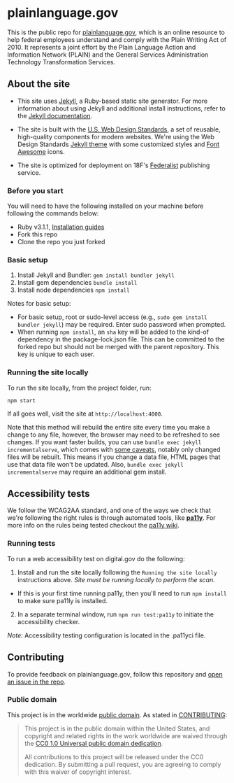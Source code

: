 # plainlanguage.gov

This is the public repo for [plainlanguage.gov](http://www.plainlanguage.gov), which is an online resource to help federal employees understand and comply with the Plain Writing Act of 2010. It represents a joint effort by the Plain Language Action and Information Network (PLAIN) and the General Services Administration Technology Transformation Services.

## About the site

- This site uses [Jekyll](https://jekyllrb.com/docs/), a Ruby-based static site generator. For more information about using Jekyll and additional install instructions, refer to the [Jekyll documentation](http://jekyllrb.com/docs/home/).

- The site is built with the [U.S. Web Design Standards](https://standards.usa.gov), a set of reusable, high-quality components for modern websites. We're using the Web Design Standards [Jekyll theme](https://github.com/18F/uswds-jekyll) with some customized styles and [Font Awesome](http://fontawesome.io/license/) icons.

- The site is optimized for deployment on 18F's [Federalist](https://federalist.18f.gov) publishing service.

### Before you start

You will need to have the following installed on your machine before following the commands below:

- Ruby v3.1.1, [Installation guides](https://www.ruby-lang.org/en/documentation/installation/)
- Fork this repo
- Clone the repo you just forked

### Basic setup

1. Install Jekyll and Bundler: `gem install bundler jekyll`
1. Install gem dependencies `bundle install`
1. Install node dependencies `npm install`

Notes for basic setup:

- For basic setup, root or sudo-level access (e.g., `sudo gem install bundler jekyll`) may be required. Enter sudo password when prompted.
- When running `npm install`, an `sha` key will be added to the kind-of dependency in the package-lock.json file. This can be committed to the forked repo but should not be merged with the parent repository. This key is unique to each user.

### Running the site locally

To run the site locally, from the project folder, run:

```
npm start
```

If all goes well, visit the site at `http://localhost:4000`.

Note that this method will rebuild the entire site every time you make a change to any file, however, the browser may need to be refreshed to see changes. If you want faster builds, you can use `bundle exec jekyll incrementalserve`, which comes with [some caveats](https://jekyllrb.com/docs/configuration/incremental-regeneration/), notably only changed files will be rebuilt. This means if you change a data file, HTML pages that use that data file won't be updated. Also, `bundle exec jekyll incrementalserve` may require an additional gem install.

## Accessibility tests

We follow the WCAG2AA standard, and one of the ways we check that we're following the right rules is through automated tools, like [**pa11y**](https://github.com/pa11y/pa11y/). For more info on the rules being tested checkout the [pa11y wiki](https://github.com/pa11y/pa11y/wiki/HTML-CodeSniffer-Rules).

### Running tests

To run a web accessibility test on digital.gov do the following:

1. Install and run the site locally following the `Running the site locally` instructions above. _Site must be running locally to perform the scan._

- If this is your first time running pa11y, then you'll need to run `npm install` to make sure pa11ly is installed.

2. In a separate terminal window, run `npm run test:pa11y` to initiate the accessibility checker.

_Note:_ Accessibility testing configuration is located in the .pa11yci file.

## Contributing

To provide feedback on plainlanguage.gov, follow this repository and [open an issue in the repo](https://github.com/GSA/plainlanguage.gov/issues/new).

### Public domain

This project is in the worldwide [public domain](LICENSE.md). As stated in [CONTRIBUTING](CONTRIBUTING.md):

> This project is in the public domain within the United States, and copyright and related rights in the work worldwide are waived through the [CC0 1.0 Universal public domain dedication](https://creativecommons.org/publicdomain/zero/1.0/).
>
> All contributions to this project will be released under the CC0 dedication. By submitting a pull request, you are agreeing to comply with this waiver of copyright interest.


